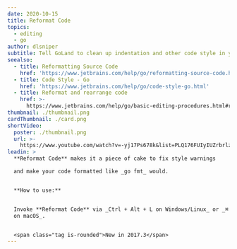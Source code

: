 ```yaml
---
date: 2020-10-15
title: Reformat Code
topics:
  - editing
  - go
author: dlsniper
subtitle: Tell GoLand to clean up indentation and other code style in your file.
seealso:
  - title: Reformatting Source Code
    href: 'https://www.jetbrains.com/help/go/reformatting-source-code.html'
  - title: Code Style - Go
    href: 'https://www.jetbrains.com/help/go/code-style-go.html'
  - title: Reformat and rearrange code
    href: >-
      https://www.jetbrains.com/help/go/basic-editing-procedures.html#reformat_rearrange_code
thumbnail: ./thumbnail.png
cardThumbnail: ./card.png
shortVideo:
  poster: ./thumbnail.png
  url: >-
    https://www.youtube.com/watch?v=-yj17Ps678k&list=PLQ176FUIyIUZrbrlz4AY1V8VzBJKZyVlW&index=89
leadin: >
  **Reformat Code** makes it a piece of cake to fix style warnings

  and make your code formatted like _go fmt_ would.    


  **How to use:**


  Invoke **Reformat Code** via _Ctrl + Alt + L on Windows/Linux_ or _⌘ + ⌥ + L
  on macOS_.


  <span class="tag is-rounded">New in 2017.3</span>
---
```


